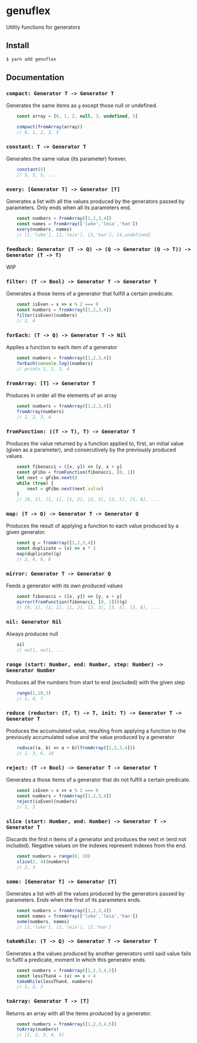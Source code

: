 # genuflex
Utility functions for generators

## Install

```bash
$ yarn add genuflex
```

## Documentation

### `compact: Generator T -> Generator T`

Generates the same items as `g` except those null or undefined.

```javascript
	const array = [0, 1, 2, null, 3, undefined, 5]

	compact(fromArray(array))
	// 0, 1, 2, 3, 5
```

### `constant: T -> Generator T`

Generates the same value (its parameter) forever.

```javascript
	constant(5)
	// 5, 5, 5, ...
```

### `every: [Generator T] -> Generator [T]`

Generates a list with all the values produced by the generators passed by parameters.
Only ends when all its parameters end.

```javascript
	const numbers = fromArray([1,2,3,4])
	const names = fromArray(['luke','leia','han'])
	every(numbers, names)
	// [1,'luke'], [2,'leia'], [3,'han'], [4,undefined]
```

### `feedback: Generator (T -> Q) -> (Q -> Generator (Q -> T)) -> Generator (T -> T)`

WIP

### `filter: (T -> Bool) -> Generator T -> Generator T`

Generates a those items of a generator that fulfill a certain predicate.

```javascript
	const isEven = x => x % 2 === 0
	const numbers = fromArray([1,2,3,4])
	filter(isEven)(numbers)
	// 2, 4
```

### `forEach: (T -> Q) -> Generator T -> Nil`

Applies a function to each item of a generator

```javascript
	const numbers = fromArray([1,2,3,4])
	forEach(console.log)(numbers)
	// prints 1, 2, 3, 4
```

### `fromArray: [T] -> Generator T`

Produces in order all the elements of an array

```javascript
	const numbers = fromArray([1,2,3,4])
	fromArray(numbers)
	// 1, 2, 3, 4
```

### `fromFunction: ((T -> T), T) -> Generator T`

Produces the value returned by a function applied to, first, an initial value (given as a parameter), and consecutively by the previously produced values.

```javascript
	const fibonacci = ([x, y]) => [y, x + y]
	const gFibo = fromFunction(fibonacci, [0, 1])
	let next = gFibo.next()
	while (true) {
		next = gFibo.next(next.value)
	}
	// [0, 1], [1, 1], [1, 2], [2, 3], [3, 5], [5, 8], ...
```

### `map: (T -> Q) -> Generator T -> Generator Q`

Produces the result of applying a function to each value produced by a given generator.

```javascript
	const g = fromArray([1,2,3,4])
	const duplicate = (x) => x * 2
	map(duplicate)(g)
	// 2, 4, 6, 8
```

### `mirror: Generator T -> Generator Q`

Feeds a generator with its own produced values

```javascript
	const fibonacci = ([x, y]) => [y, x + y]
	mirror(fromFunction(fibonacci, [0, 1]))(g)
	// [0, 1], [1, 1], [1, 2], [2, 3], [3, 5], [5, 8], ...
```

### `nil: Generator Nil`

Always produces null

```javascript
	nil
	// null, null, ...
```

### `range (start: Number, end: Number, step: Number) -> Generator Number`

Produces all the numbers from start to end (excluded) with the given step

```javascript
	range(1,10,3)
	// 1, 4, 7
```

### `reduce (reductor: (T, T) -> T, init: T) -> Generator T -> Generator T`

Produces the accumulated value, resulting from applying a function to the previously accumulated value and the value produced by a generator

```javascript
	reduce((a, b) => a + b)(fromArray([1,2,3,4]))
	// 1, 3, 6, 10
```

### `reject: (T -> Bool) -> Generator T -> Generator T`

Generates a those items of a generator that do not fulfill a certain predicate.

```javascript
	const isEven = x => x % 2 === 0
	const numbers = fromArray([1,2,3,4])
	reject(isEven)(numbers)
	// 1, 3
```

### `slice (start: Number, end: Number) -> Generator T -> Generator T`

Discards the first _n_ items of a generator and produces the next _m_ (end not included). Negative values on the indexes represent indexes from the end.

```javascript
	const numbers = range(0, 10)
	slice(2, 4)(numbers)
	// 2, 3
```

### `some: [Generator T] -> Generator [T]`

Generates a list with all the values produced by the generators passed by parameters.
Ends when the first of its parameters ends.

```javascript
	const numbers = fromArray([1,2,3,4])
	const names = fromArray(['luke','leia','han'])
	some(numbers, names)
	// [1,'luke'], [2,'leia'], [3,'han']
```

### `takeWhile: (T -> Q) -> Generator T -> Generator T`

Generates a the values produced by another generators until said value fails to fulfil a predicate, moment in which this generator ends.

```javascript
	const numbers = fromArray([1,2,3,4,5])
	const lessThan4 = (x) => x < 4
	takeWhile(lessThan4, numbers)
	// 1, 2, 3
```

### `toArray: Generator T -> [T]`

Returns an array with all the items produced by a generator.

```javascript
	const numbers = fromArray([1,2,3,4,5])
	toArray(numbers)
	// [1, 2, 3, 4, 5]
```